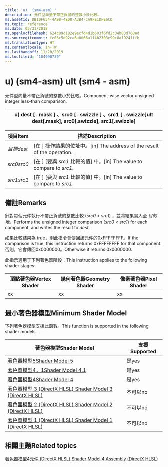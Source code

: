 ```yaml
---
title: 'u)  (sm4-asm) '
description: 元件型向量不帶正負號的整數小於比較。
ms.assetid: DB10F654-4A98-4ED8-A3B4-CA9FE1DFE6CD
ms.topic: reference
ms.date: 05/31/2018
ms.openlocfilehash: 624c09d182e9ecfd4d1b603f6fd2c34b83d768ed
ms.sourcegitcommit: fe03c5d92ca6a0d66a114b2303e99c0a19241ffb
ms.translationtype: HT
ms.contentlocale: zh-TW
ms.lasthandoff: 11/20/2019
ms.locfileid: "104990739"
---
```

# <a name="ult-sm4---asm"></a><span data-ttu-id="9483f-103">u)  (sm4-asm) </span><span class="sxs-lookup"><span data-stu-id="9483f-103">ult (sm4 - asm)</span></span>

<span data-ttu-id="9483f-104">元件型向量不帶正負號的整數小於比較。</span><span class="sxs-lookup"><span data-stu-id="9483f-104">Component-wise vector unsigned integer less-than comparison.</span></span>



| <span data-ttu-id="9483f-105">u) dest \[ . mask \] 、src0 \[ . swizzle \] 、src1 \[ . swizzle\]</span><span class="sxs-lookup"><span data-stu-id="9483f-105">ult dest\[.mask\], src0\[.swizzle\], src1\[.swizzle\]</span></span> |
|-------------------------------------------------------|



 



| <span data-ttu-id="9483f-106">項目</span><span class="sxs-lookup"><span data-stu-id="9483f-106">Item</span></span>                                                            | <span data-ttu-id="9483f-107">描述</span><span class="sxs-lookup"><span data-stu-id="9483f-107">Description</span></span>                                                   |
|-----------------------------------------------------------------|---------------------------------------------------------------|
| <span data-ttu-id="9483f-108"><span id="dest"></span><span id="DEST"></span>*目標*</span><span class="sxs-lookup"><span data-stu-id="9483f-108"><span id="dest"></span><span id="DEST"></span>*dest*</span></span><br/> | <span data-ttu-id="9483f-109">\[在 \] 操作結果的位址中。</span><span class="sxs-lookup"><span data-stu-id="9483f-109">\[in\] The address of the result of the operation.</span></span><br/> |
| <span data-ttu-id="9483f-110"><span id="src0"></span><span id="SRC0"></span>*src0*</span><span class="sxs-lookup"><span data-stu-id="9483f-110"><span id="src0"></span><span id="SRC0"></span>*src0*</span></span><br/> | <span data-ttu-id="9483f-111">\[在 \] [要與 *src1* 比較的值] 中。</span><span class="sxs-lookup"><span data-stu-id="9483f-111">\[in\] The value to compare to *src1*.</span></span><br/>             |
| <span data-ttu-id="9483f-112"><span id="src1"></span><span id="SRC1"></span>*src1*</span><span class="sxs-lookup"><span data-stu-id="9483f-112"><span id="src1"></span><span id="SRC1"></span>*src1*</span></span><br/> | <span data-ttu-id="9483f-113">\[在 \] [要與 *src1* 比較的值] 中。</span><span class="sxs-lookup"><span data-stu-id="9483f-113">\[in\] The value to compare to *src1*.</span></span><br/>             |



 

## <a name="remarks"></a><span data-ttu-id="9483f-114">備註</span><span class="sxs-lookup"><span data-stu-id="9483f-114">Remarks</span></span>

<span data-ttu-id="9483f-115">針對每個元件執行不帶正負號的整數比較 (*src0*  <  *src1*) ，並將結果寫入至 *目的地*。</span><span class="sxs-lookup"><span data-stu-id="9483f-115">Performs the unsigned integer comparison (*src0* < *src1*) for each component, and writes the result to *dest*.</span></span>

<span data-ttu-id="9483f-116">如果比較結果為 true，則此指令會傳回該元件的0xFFFFFFFF。</span><span class="sxs-lookup"><span data-stu-id="9483f-116">If the comparison is true, this instruction returns 0xFFFFFFFF for that component.</span></span> <span data-ttu-id="9483f-117">否則，它會傳回0x0000000。</span><span class="sxs-lookup"><span data-stu-id="9483f-117">Otherwise it returns 0x0000000.</span></span>

<span data-ttu-id="9483f-118">此指示適用于下列著色器階段：</span><span class="sxs-lookup"><span data-stu-id="9483f-118">This instruction applies to the following shader stages:</span></span>



| <span data-ttu-id="9483f-119">頂點著色器</span><span class="sxs-lookup"><span data-stu-id="9483f-119">Vertex Shader</span></span> | <span data-ttu-id="9483f-120">幾何著色器</span><span class="sxs-lookup"><span data-stu-id="9483f-120">Geometry Shader</span></span> | <span data-ttu-id="9483f-121">像素著色器</span><span class="sxs-lookup"><span data-stu-id="9483f-121">Pixel Shader</span></span> |
|---------------|-----------------|--------------|
| <span data-ttu-id="9483f-122">x</span><span class="sxs-lookup"><span data-stu-id="9483f-122">x</span></span>             | <span data-ttu-id="9483f-123">x</span><span class="sxs-lookup"><span data-stu-id="9483f-123">x</span></span>               | <span data-ttu-id="9483f-124">x</span><span class="sxs-lookup"><span data-stu-id="9483f-124">x</span></span>            |



 

## <a name="minimum-shader-model"></a><span data-ttu-id="9483f-125">最小著色器模型</span><span class="sxs-lookup"><span data-stu-id="9483f-125">Minimum Shader Model</span></span>

<span data-ttu-id="9483f-126">下列著色器模型支援此函數。</span><span class="sxs-lookup"><span data-stu-id="9483f-126">This function is supported in the following shader models.</span></span>



| <span data-ttu-id="9483f-127">著色器模型</span><span class="sxs-lookup"><span data-stu-id="9483f-127">Shader Model</span></span>                                              | <span data-ttu-id="9483f-128">支援</span><span class="sxs-lookup"><span data-stu-id="9483f-128">Supported</span></span> |
|-----------------------------------------------------------|-----------|
| [<span data-ttu-id="9483f-129">著色器模型5</span><span class="sxs-lookup"><span data-stu-id="9483f-129">Shader Model 5</span></span>](d3d11-graphics-reference-sm5.md)        | <span data-ttu-id="9483f-130">是</span><span class="sxs-lookup"><span data-stu-id="9483f-130">yes</span></span>       |
| [<span data-ttu-id="9483f-131">著色器模型4。1</span><span class="sxs-lookup"><span data-stu-id="9483f-131">Shader Model 4.1</span></span>](dx-graphics-hlsl-sm4.md)              | <span data-ttu-id="9483f-132">是</span><span class="sxs-lookup"><span data-stu-id="9483f-132">yes</span></span>       |
| [<span data-ttu-id="9483f-133">著色器模型4</span><span class="sxs-lookup"><span data-stu-id="9483f-133">Shader Model 4</span></span>](dx-graphics-hlsl-sm4.md)                | <span data-ttu-id="9483f-134">是</span><span class="sxs-lookup"><span data-stu-id="9483f-134">yes</span></span>       |
| [<span data-ttu-id="9483f-135">著色器模型 3 (DirectX HLSL) </span><span class="sxs-lookup"><span data-stu-id="9483f-135">Shader Model 3 (DirectX HLSL)</span></span>](dx-graphics-hlsl-sm3.md) | <span data-ttu-id="9483f-136">不可以</span><span class="sxs-lookup"><span data-stu-id="9483f-136">no</span></span>        |
| [<span data-ttu-id="9483f-137">著色器模型 2 (DirectX HLSL) </span><span class="sxs-lookup"><span data-stu-id="9483f-137">Shader Model 2 (DirectX HLSL)</span></span>](dx-graphics-hlsl-sm2.md) | <span data-ttu-id="9483f-138">不可以</span><span class="sxs-lookup"><span data-stu-id="9483f-138">no</span></span>        |
| [<span data-ttu-id="9483f-139">著色器模型 1 (DirectX HLSL) </span><span class="sxs-lookup"><span data-stu-id="9483f-139">Shader Model 1 (DirectX HLSL)</span></span>](dx-graphics-hlsl-sm1.md) | <span data-ttu-id="9483f-140">不可以</span><span class="sxs-lookup"><span data-stu-id="9483f-140">no</span></span>        |



 

## <a name="related-topics"></a><span data-ttu-id="9483f-141">相關主題</span><span class="sxs-lookup"><span data-stu-id="9483f-141">Related topics</span></span>

<dl> <dt>

[<span data-ttu-id="9483f-142">著色器模型4元件 (DirectX HLSL) </span><span class="sxs-lookup"><span data-stu-id="9483f-142">Shader Model 4 Assembly (DirectX HLSL)</span></span>](dx-graphics-hlsl-sm4-asm.md)
</dt> </dl>

 

 





